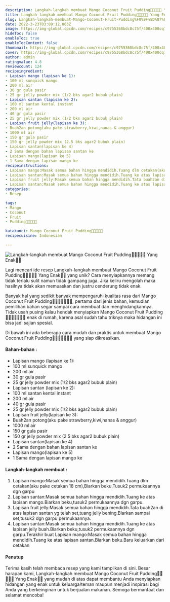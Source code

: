 ```yaml
---
description: Langkah-langkah membuat Mango Coconut Fruit Pudding🍇🍓🥝🥥🥭 Yang Enak"
title: Langkah-langkah membuat Mango Coconut Fruit Pudding🍇🍓🥝🥥🥭 Yang Enak
slug: Langkah-langkah-membuat-Mango-Coconut-Fruit-Pudding%F0%9F%8D%87%F0%9F%8D%93%F0%9F%A5%9D%F0%9F%A5%A5%F0%9F%A5%AD-Yang-Enak
date: 2022-3-23T03:09:12.063Z
image: https://img-global.cpcdn.com/recipes/c9755368bdc8c75f/400x400cq70/photo.jpg
hideToc: false
enableToc: true
enableTocContent: false
thumbnail: https://img-global.cpcdn.com/recipes/c9755368bdc8c75f/400x400cq70/photo.jpg
cover: https://img-global.cpcdn.com/recipes/c9755368bdc8c75f/400x400cq70/photo.jpg
author: admin
ratingvalue: 4.8
reviewcount: 124
recipeingredient:
- Lapisan mango (lapisan ke 1):
- 100 ml sunquick mango
- 200 ml air
- 30 gr gula pasir
- 25 gr jelly powder mix (1/2 bks agar2 bubuk plain)
- Lapisan santan (lapisan ke 2):
- 100 ml santan kental instant
- 200 ml air
- 40 gr gula pasir
- 25 gr jelly powder mix (1/2 bks agar2 bubuk plain)
- Lapisan fruit jelly(lapisan ke 3):
- Buah2an potong(aku pake strawberry,kiwi,nanas & anggur)
- 1000 ml air
- 150 gr gula pasir
- 150 gr jelly powder mix (2.5 bks agar2 bubuk plain)
- Lapisan santan(lapisan ke 4)
- 2 Sama dengan bahan lapisan santan ke
- Lapisan mango(lapisan ke 5)
- 1 Sama dengan lapisan mango ke
recipeinstructions:
- Lapisan mango:Masak semua bahan hingga mendidih.Tuang dlm cetakan(aku pake cetakan 18 cm),Biarkan beku.Tusuk2 permukaannya dgn garpu
- Lapisan santan:Masak semua bahan hingga mendidih.Tuang ke atas lapisan mango.Biarkan beku,tusuk2 permukaannya dgn garpu.
- Lapisan fruit jelly:Masak semua bahan hingga mendidih.Tata buah2an di atas lapisan santan yg telah set,tuang jelly bening.Biarkan sampai set,tusuk2 dgn garpu permukaannya.
- Lapisan santan:Masak semua bahan hingga mendidih.Tuang ke atas lapisan jelly buah.Biarkan beku,tusuk2 permukaannya dgn garpu.Terakhir buat Lapisan mango:Masak semua bahan hingga mendidih.Tuang ke atas lapisan santan.Biarkan beku.Baru keluarkan dari cetakan
categories:
- Resep

tags:
- Mango
- Coconut
- Fruit
- Pudding🍇🍓🥝🥥🥭

katakunci: Mango Coconut Fruit Pudding🍇🍓🥝🥥🥭
recipecuisine: Indonesian

---
```


![Langkah-langkah membuat Mango Coconut Fruit Pudding🍇🍓🥝🥥🥭 Yang Enak👩‍🍳](https://img-global.cpcdn.com/recipes/c9755368bdc8c75f/400x400cq70/photo.jpg)

Lagi mencari ide resep Langkah-langkah membuat Mango Coconut Fruit Pudding🍇🍓🥝🥥🥭 Yang Enak👩‍🍳 yang unik? Cara menyiapkannya memang tidak terlalu sulit namun tidak gampang juga. Jika keliru mengolah maka hasilnya tidak akan memuaskan dan justru cenderung tidak enak.

Banyak hal yang sedikit banyak mempengaruhi kualitas rasa dari Mango Coconut Fruit Pudding🍇🍓🥝🥥🥭👩‍🍳, pertama dari jenis bahan, kemudian pemilihan bahan segar sampai cara membuat dan menghidangkannya. Tidak usah pusing kalau hendak menyiapkan Mango Coconut Fruit Pudding🍇🍓🥝🥥🥭👩‍🍳 enak di rumah, karena asal sudah tahu triknya maka hidangan ini bisa jadi sajian spesial.

Di bawah ini ada beberapa cara mudah dan praktis untuk membuat Mango Coconut Fruit Pudding🍇🍓🥝🥥🥭👩‍🍳 yang siap dikreasikan.

<!--inarticleads1-->

#### Bahan-bahan :

- Lapisan mango (lapisan ke 1):
- 100 ml sunquick mango
- 200 ml air
- 30 gr gula pasir
- 25 gr jelly powder mix (1/2 bks agar2 bubuk plain)
- Lapisan santan (lapisan ke 2):
- 100 ml santan kental instant
- 200 ml air
- 40 gr gula pasir
- 25 gr jelly powder mix (1/2 bks agar2 bubuk plain)
- Lapisan fruit jelly(lapisan ke 3):
- Buah2an potong(aku pake strawberry,kiwi,nanas & anggur)
- 1000 ml air
- 150 gr gula pasir
- 150 gr jelly powder mix (2.5 bks agar2 bubuk plain)
- Lapisan santan(lapisan ke 4)
- 2 Sama dengan bahan lapisan santan ke
- Lapisan mango(lapisan ke 5)
- 1 Sama dengan lapisan mango ke

<!--inarticleads2-->

#### Langkah-langkah membuat :

1. Lapisan mango:Masak semua bahan hingga mendidih.Tuang dlm cetakan(aku pake cetakan 18 cm),Biarkan beku.Tusuk2 permukaannya dgn garpu
1. Lapisan santan:Masak semua bahan hingga mendidih.Tuang ke atas lapisan mango.Biarkan beku,tusuk2 permukaannya dgn garpu.
1. Lapisan fruit jelly:Masak semua bahan hingga mendidih.Tata buah2an di atas lapisan santan yg telah set,tuang jelly bening.Biarkan sampai set,tusuk2 dgn garpu permukaannya.
1. Lapisan santan:Masak semua bahan hingga mendidih.Tuang ke atas lapisan jelly buah.Biarkan beku,tusuk2 permukaannya dgn garpu.Terakhir buat Lapisan mango:Masak semua bahan hingga mendidih.Tuang ke atas lapisan santan.Biarkan beku.Baru keluarkan dari cetakan

#### Penutup

Terima kasih telah membaca resep yang kami tampilkan di sini. Besar harapan kami, Langkah-langkah membuat Mango Coconut Fruit Pudding🍇🍓🥝🥥🥭 Yang Enak👩‍🍳 yang mudah di atas dapat membantu Anda menyiapkan hidangan yang enak untuk keluarga/teman maupun menjadi inspirasi bagi Anda yang berkeinginan untuk berjualan makanan. Semoga bermanfaat dan selamat mencoba!